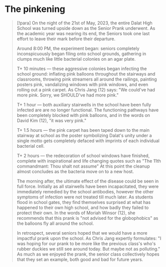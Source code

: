 # The pinkening
> [!para]
> On the night of the 21st of May, 2023, the entire Dalat High School was turned upside down as the Senior Prank underwent. As the academic year was nearing its end, the Seniors took one last effort to leave their mark before their departure.
> 
> Around 8:00 PM, the experiment began: seniors completely inconspicuously began filing onto school grounds, gathering in clumps much like little bacterial colonies on an agar plate.
> 
> T+ 10 minutes — these aggressive colonies began infecting the school ground: inflating pink balloons throughout the stairways and classrooms, throwing pink streamers all around the railings, painting posters pink, vandalizing windows with pink windows, and even rolling out a pink carpet. As Chris Jang (12) says: "We could've had more pink. Sorry, we SHOULD've had more pink."
> 
> T+ 1 hour — both auxiliary stairwells in the school have been fully infected are are no longer functional. The functioning pathways have been completely blocked with pink balloons, and in the words on David Kim (12), "it was very pink."
> 
> T+ 1.5 hours — the pink carpet has been taped down to the main stairway at school as the poster symbolizing Dalat's unity under a single motto gets completely defaced with imprints of each individual bacterial cell.
> 
> T+ 2 hours — the redecoration of school windows have finished, complete with inspirational and life changing quotes such as "The 11th commandmant: Thou shalt not assume" At this point the cleanup almost concludes as the bacteria move on to a new host.
> 
> The morning after, the ultimate effect of the disease could be seen in full force. Initially as all stairwells have been incapacitated, they were immediately remedied by the school antibodies, however the other symptoms of infection were not treated till much later. As students flood in school gates, they find themselves surprised at what has happened to their own high school, and how badly they failed to protect their own. In the words of Moriah Winsor (12), she recommends that this prank is "not advised for the globophobics" as the balloons fly all around the school.
> 
> In retrospect, several seniors hoped that we would have a more impactful prank upon the school. As Chris Jang expertly formulates: "I was hoping for our prank to be more like the previous class's who's rubber duckies we still see around today. But maybe not as polluting." As much as we enjoyed the prank, the senior class collectively hopes that they set an example, both good and bad for future years.
